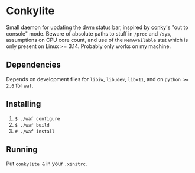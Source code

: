# Conkylite

Small daemon for updating the [dwm](http://dwm.suckless.org/)
status bar, inspired by [conky](https://github.com/brndnmtthws/conky)'s
"out to console" mode. Beware of absolute paths to stuff in `/proc`
and `/sys`, assumptions on CPU core count, and use of the `MemAvailable`
stat which is only present on Linux >= 3.14. Probably only works on my
machine.

## Dependencies
Depends on development files for `libiw`, `libudev`, `libx11`,
and on `python >= 2.6` for `waf`.

## Installing
1. `$ ./waf configure`
2. `$ ./waf build`
3. `# ./waf install`

## Running
Put `conkylite &` in your `.xinitrc`.
